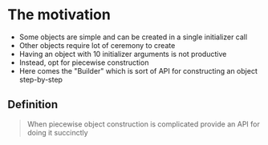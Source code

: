 # The motivation
* Some objects are simple and can be created in a single initializer call
* Other objects require lot of ceremony to create
* Having an object with 10 initializer arguments is not productive
* Instead, opt for piecewise construction
* Here comes the "Builder" which is sort of API for constructing an object step-by-step


## Definition 
> When piecewise object construction is complicated provide an API for doing it succinctly
